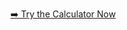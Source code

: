 [➡️ Try the Calculator Now]([https://shashikantdtu.github.io/Interactive-Calculator-with-Keyboard-Support/](https://shashikantdtu.github.io/Random-Joke-Genrator-Simple-API--React-Project-/))
